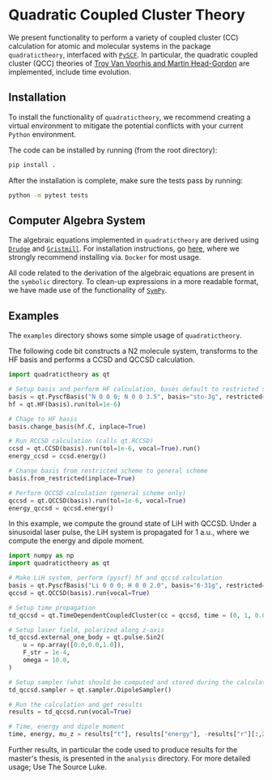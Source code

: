 # Quadratic Coupled Cluster Theory
We present functionality to perform a variety of coupled cluster (CC) calculation for atomic and molecular systems in the package ``quadratictheory``, interfaced with [``PySCF``](https://pyscf.org/index.html). In particular, the quadratic coupled cluster (QCC) theories of [Troy Van Voorhis and Martin Head-Gordon](https://www.sciencedirect.com/science/article/pii/S0009261400011374?casa_token=iXLM3MZtmbUAAAAA:ggKW7m3vTGZk3w_Y--fxKO9Prhwsgyi_J_CWwiKHsOAPIZYeTny21g-B5_ALLlmw0vqGqU4fng) are implemented, include time evolution.

## Installation
To install the functionality of ``quadratictheory``, we recommend creating a virtual environment to mitigate the potential conflicts with your current ``Python`` environment.

The code can be installed by running (from the root directory):
```bash
pip install .
```
After the installation is complete, make sure the tests pass by running:
```bash
python -m pytest tests
```

## Computer Algebra System
The algebraic equations implemented in ``quadratictheory`` are derived using [``Drudge``](https://github.com/tschijnmo/drudge) and [``Gristmill``](https://github.com/tschijnmo/gristmill). For installation instructions, go [here](https://tschijnmo.github.io/drudge/install.html), where we strongly recommend installing via. ``Docker`` for most usage. 

All code related to the derivation of the algebraic equations are present in the ``symbolic`` directory. To clean-up expressions in a more readable format, we have made use of the functionality of [``SymPy``](https://www.sympy.org/en/index.html).

## Examples
The ``examples`` directory shows some simple usage of ``quadratictheory``. 

The following code bit constructs a N2 molecule system, transforms to the HF basis and performs a CCSD and QCCSD calculation.

```python
import quadratictheory as qt

# Setup basis and perform HF calculation, bases default to restricted scheme
basis = qt.PyscfBasis("N 0 0 0; N 0 0 3.5", basis="sto-3g", restricted=True)
hf = qt.HF(basis).run(tol=1e-6)

# Chage to HF basis
basis.change_basis(hf.C, inplace=True)

# Run RCCSD calculation (calls qt.RCCSD)
ccsd = qt.CCSD(basis).run(tol=1e-6, vocal=True).run()
energy_ccsd = ccsd.energy()

# Change basis from restricted scheme to general scheme
basis.from_restricted(inplace=True)

# Perform QCCSD calculation (general scheme only)
qccsd = qt.QCCSD(basis).run(tol=1e-6, vocal=True)
energy_qccsd = qccsd.energy()
```
In this example, we compute the ground state of LiH with QCCSD. Under a sinusoidal laser pulse, the LiH system is propagated for 1 a.u., where we compute the energy and dipole moment.
```python
import numpy as np
import quadratictheory as qt

# Make LiH system, perform (pyscf) hf and qccsd calculation
basis = qt.PyscfBasis("Li 0 0 0; H 0 0 2.0", basis="6-31g", restricted=False).pyscf_hartree_fock()
qccsd = qt.QCCSD(basis).run(vocal=True)

# Setup time propagation
td_qccsd = qt.TimeDependentCoupledCluster(cc = qccsd, time = (0, 1, 0.05))

# Setup laser field, polarized along z-axis
td_qccsd.external_one_body = qt.pulse.Sin2(
    u = np.array([0.0,0.0,1.0]),
    F_str = 1e-4,
    omega = 10.0,
)

# Setup sampler (what should be computed and stored during the calculation)
td_qccsd.sampler = qt.sampler.DipoleSampler()

# Run the calculation and get results
results = td_qccsd.run(vocal=True)

# Time, energy and dipole moment
time, energy, mu_z = results["t"], results["energy"], -results["r"][:,2]
```

Further results, in particular the code used to produce results for the master's thesis, is presented in the ``analysis`` directory. For more detailed usage; Use The Source Luke.